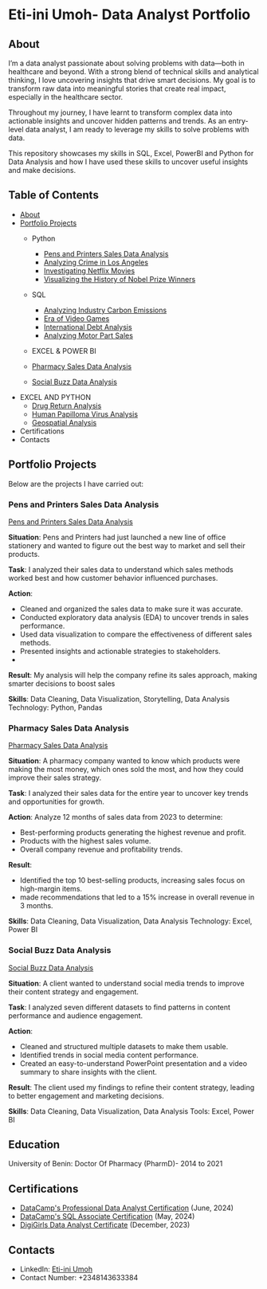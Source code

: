 # Eti-ini Umoh- Data Analyst Portfolio
## About
I’m a data analyst passionate about solving problems with data—both in healthcare and beyond. With a strong blend of technical skills and analytical thinking, I love uncovering insights that drive smart decisions. My goal is to transform raw data into meaningful stories that create real impact, especially in the healthcare sector.

Throughout my journey, I have learnt to transform complex data into actionable insights and uncover hidden patterns and trends. As an entry-level data analyst, I am ready to leverage my skills to solve problems with data.

This repository showcases my skills in SQL, Excel, PowerBI and Python for Data Analysis and how I have used these skills to uncover useful insights and make decisions.

## Table of Contents
- [About](https://github.com/Eti-ini/Portfolio/blob/main/README.md)
- [Portfolio Projects](https://github.com/Eti-ini/Portfolio/tree/main)
  - Python
    - [Pens and Printers Sales Data Analysis](https://github.com/Eti-ini/Portfolio/tree/main/Pens%20and%20Printers)
    - [Analyzing Crime in Los Angeles](https://github.com/Eti-ini/Portfolio/blob/main/Analyzing%20Crime%20in%20Los%20Angeles/notebook.ipynb)
    - [Investigating Netflix Movies](https://github.com/Eti-ini/Portfolio/blob/main/Investigating%20Netflix%20movies/notebook.ipynb)
    - [Visualizing the History of Nobel Prize Winners](https://github.com/Eti-ini/Portfolio/blob/main/Visualizing%20the%20History%20of%20Nobel%20Prize%20Winner/notebook.ipynb)

  - SQL
    - [Analyzing Industry Carbon Emissions](https://github.com/Eti-ini/Portfolio/blob/main/Analyzing%20Industry%20Carbon%20Emissions/notebook.ipynb)
    - [Era of Video Games](https://github.com/Eti-ini/Portfolio/blob/main/Era%20of%20video%20game/notebook.ipynb)
    - [International Debt Analysis](https://github.com/Eti-ini/Portfolio/blob/main/International%20Debt%20Analysis/notebook.ipynb)
    - [Analyzing Motor Part Sales](https://github.com/Eti-ini/Portfolio/blob/main/Analyzing%20Motorcycle%20Part%20Sales/notebook.ipynb)

  - EXCEL & POWER BI
   - [Pharmacy Sales Data Analysis](https://github.com/Eti-ini/Portfolio/tree/main/Pharmacy%20Sales%20Analysis)
   - [Social Buzz Data Analysis](https://github.com/Eti-ini/Portfolio/tree/main/Social%20Buzz%20Data%20Analysis)
- EXCEL AND PYTHON
    - [Drug Return Analysis](https://github.com/Eti-ini/Portfolio/blob/main/Drug%20Return%20Analysis/Drug%20Return%20Analysis.docx)
    - [Human Papilloma Virus Analysis](https://github.com/Eti-ini/Portfolio/tree/main/HPV%20Project%20Analysis)
    - [Geospatial Analysis](https://github.com/Eti-ini/Portfolio/tree/main/Outlier%20detection-geospatial%20analysis)
- Certifications
- Contacts

## Portfolio Projects
Below are the projects I have carried out:
### Pens and Printers Sales Data Analysis
[Pens and Printers Sales Data Analysis](https://github.com/Eti-ini/Portfolio/tree/main/Pens%20and%20Printers)

**Situation**:
Pens and Printers had just launched a new line of office stationery and wanted to figure out the best way to market and sell their products.

**Task**:
I analyzed their sales data to understand which sales methods worked best and how customer behavior influenced purchases.

**Action**:
- Cleaned and organized the sales data to make sure it was accurate.
- Conducted exploratory data analysis (EDA) to uncover trends in sales performance.
- Used data visualization to compare the effectiveness of different sales methods.
- Presented insights and actionable strategies to stakeholders.
- 
**Result**:
My analysis will help the company refine its sales approach, making smarter decisions to boost sales

**Skills**: 
Data Cleaning, Data Visualization, Storytelling, Data Analysis
Technology: Python, Pandas

### Pharmacy Sales Data Analysis
[Pharmacy Sales Data Analysis](https://github.com/Eti-ini/Portfolio/tree/main/Pharmacy%20Sales%20Analysis)

**Situation**:
A pharmacy company wanted to know which products were making the most money, which ones sold the most, and how they could improve their sales strategy.

**Task**:
I analyzed their sales data for the entire year to uncover key trends and opportunities for growth.

**Action**:
Analyze 12 months of sales data from 2023 to determine:
- Best-performing products generating the highest revenue and profit.
- Products with the highest sales volume.
- Overall company revenue and profitability trends.
  
**Result**:
- Identified the top 10 best-selling products, increasing sales focus on high-margin items.
- made recommendations that led to a 15% increase in overall revenue in 3 months.
  
**Skills**: 
Data Cleaning, Data Visualization, Data Analysis
Technology: Excel, Power BI

### Social Buzz Data Analysis
[Social Buzz Data Analysis](https://github.com/Eti-ini/Portfolio/tree/main/Social%20Buzz%20Data%20Analysis)

**Situation**:
A client wanted to understand social media trends to improve their content strategy and engagement.

**Task**:
I analyzed seven different datasets to find patterns in content performance and audience engagement.

**Action**:
- Cleaned and structured multiple datasets to make them usable.
- Identified trends in social media content performance.
- Created an easy-to-understand PowerPoint presentation and a video summary to share insights with the client.
  
**Result**:
The client used my findings to refine their content strategy, leading to better engagement and marketing decisions.

**Skills**: 
Data Cleaning, Data Visualization, Data Analysis
Tools: Excel, Power BI

## Education
University of Benin: Doctor Of Pharmacy (PharmD)- 2014 to 2021

## Certifications
- [DataCamp's Professional Data Analyst Certification](https://www.datacamp.com/certificate/DA0021489845053) (June, 2024)
- [DataCamp's SQL Associate Certification](https://www.datacamp.com/certificate/SQA0010023658224) (May, 2024)
- [DigiGirls Data Analyst Certificate](https://www.linkedin.com/posts/eti-ini-umoh-419b661a8_digigirls-ukaid-activity-7151120583303278594-aVyP?utm_source=share&utm_medium=member_desktop) (December, 2023)

## Contacts
- LinkedIn: [Eti-ini Umoh](https://www.linkedin.com/in/eti-ini-umoh-419b661a8)
- Contact Number: +2348143633384



     
